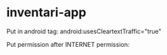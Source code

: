 # inventari-app

Put in android tag: android:usesCleartextTraffic="true"

Put permission after INTERNET permission: 
<uses-permission android:name="android.permission.CAMERA" />